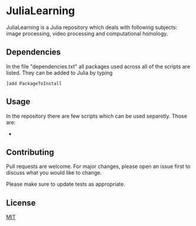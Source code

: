 # JuliaLearning

JuliaLearning is a Julia repository which deals with following subjects: image processing, video processing and computational homology.

## Dependencies
In the file "dependencies.txt" all packages used across all of the scripts are listed. They can be added to Julia by typing
```
]add PackageToInstall
```


## Usage

In the repository there are few scripts which can be used separetly. Those are:

* 

## Contributing
Pull requests are welcome. For major changes, please open an issue first to discuss what you would like to change.

Please make sure to update tests as appropriate.

## License
[MIT](https://choosealicense.com/licenses/mit/)